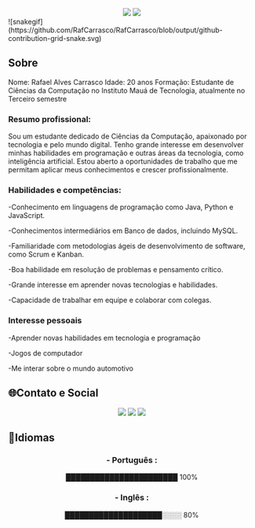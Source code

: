 <div align="center">
    <img height="155em" src="https://github-readme-stats.vercel.app/api?username=RafCarrasco&show_icons=true&theme=github_dark">
    <img height="155em" src="https://github-readme-stats.vercel.app/api/top-langs/?username=RafCarrasco&layout=compact&hide_progress=true&theme=github_dark">
</div>
![snakegif](https://github.com/RafCarrasco/RafCarrasco/blob/output/github-contribution-grid-snake.svg)
<h2>Sobre</h2>
            Nome: Rafael Alves Carrasco Idade: 20 anos Formação: Estudante de Ciências da
            Computação no Instituto Mauá de Tecnologia, atualmente no Terceiro semestre

<h3>Resumo profissional:</h3>

Sou um estudante dedicado de Ciências da Computação, apaixonado por tecnologia e
             pelo mundo digital. Tenho grande interesse em desenvolver minhas habilidades em
             programação e outras áreas da tecnologia, como inteligência artificial. Estou
             aberto a oportunidades de trabalho que me permitam aplicar meus conhecimentos e
             crescer profissionalmente.

<h3>Habilidades e competências:</h3>

-Conhecimento em linguagens de programação como Java, Python e JavaScript.
 
-Conhecimentos intermediários em Banco de dados, incluindo MySQL. 
 
-Familiaridade com metodologias ágeis de desenvolvimento de software, como Scrum e Kanban. 
 
-Boa habilidade em resolução de problemas e pensamento crítico. 
 
-Grande interesse em aprender novas tecnologias e habilidades. 
 
-Capacidade de trabalhar em equipe e colaborar com colegas.

<h3>Interesse pessoais</h3>

-Aprender novas habilidades em tecnologia e programação 
 
-Jogos de computador 
 
-Me interar sobre o mundo automotivo

<h2>🌐Contato e Social</h2>
<div align="center">
  <a href="https://www.linkedin.com/in/rafael-carrasco-66b7581a3/"target="_blank">
     <img src="https://img.shields.io/badge/LinkedIn-0077B5?style=for-the-badge&logo=linkedin&logoColor=white"target="_blank"></a>
  <a href="mailto:rafaelcarrasco304@gmail.com">
     <img src="https://img.shields.io/badge/-Gmail-%23333?style=for-the-badge&logo=gmail&logoColor=white"target="_blank"></a>
  <a href="https://www.instagram.com/orafaelcarrasco/">
     <img src="https://img.shields.io/badge/Instagram-E4405F?style=for-the-badge&logo=instagram&logoColor=white"></a>
</div>

 <h2>📖Idiomas</h2>
  <div align='center'>
      <h3>- Português :</h3>
         ███████████████████████ 100%
      <h3>- Inglês :</h3>
         ████████████████████░░░░ 80%
  </div>
  
